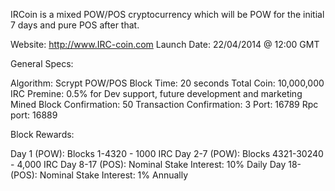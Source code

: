 IRCoin is a mixed POW/POS cryptocurrency which will be POW for the initial 7 days and pure POS after that.

Website: http://www.IRC-coin.com
Launch Date: 22/04/2014 @ 12:00 GMT


General Specs:

Algorithm: Scrypt POW/POS 
Block Time: 20 seconds
Total Coin: 10,000,000 IRC
Premine: 0.5% for Dev support, future development and marketing
Mined Block Confirmation: 50
Transaction Confirmation: 3
Port: 16789
Rpc port: 16889 

Block Rewards:

Day 1 (POW): Blocks 1-4320 - 1000 IRC 
Day 2-7 (POW): Blocks 4321-30240 - 4,000 IRC
Day 8-17 (POS): Nominal Stake Interest: 10% Daily
Day 18- (POS): Nominal Stake Interest: 1% Annually